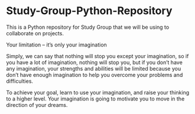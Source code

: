 # Study-Group-Python-Repository
This is a Python repository for Study Group that we will be using to collaborate on projects.

Your limitation – it’s only your imagination

Simply, we can say that nothing will stop you except your imagination, so if you have a lot of imagination, nothing will stop you, but if you don’t have any imagination, your strengths and abilities will be limited because you don’t have enough imagination to help you overcome your problems and difficulties.

To achieve your goal, learn to use your imagination, and raise your thinking to a higher level. Your imagination is going to motivate you to move in the direction of your dreams.
